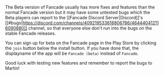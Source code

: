The Beta version of Fancade usually has more fixes and features than the normal Fancade version but it may have some untested bugs which the Beta players can report to the [[Fancade Discord Server|Discord]]'s [[#bugs|https://discord.com/channels/409219533618806786/464440412116090880]] channel, so that everyone else don't run into the bugs on the stable Fancade releases.

You can sign up for beta on the Fancade page in the Play Store by clicking the `join` button below the install button. If you have done that, the displayname of the app will be `Fancade (beta)` instead of `Fancade`.

Good luck with testing new features and remember to report the bugs to Martin!